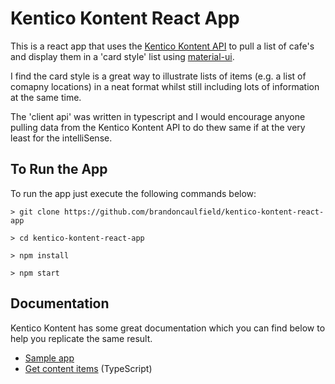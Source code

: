 # Kentico Kontent React App

This is a react app that uses the [Kentico Kontent API](https://docs.kontent.ai/) to pull a list of cafe's and display them in a 'card style' list using [material-ui](https://material-ui.com/).

I find the card style is a great way to illustrate lists of items (e.g. a list of comapny locations) in a neat format whilst still including lots of information at the same time.

The 'client api' was written in typescript and I would encourage anyone pulling data from the Kentico Kontent API to do thew same if at the very least for the intelliSense.

## To Run the App

To run the app just execute the following commands below:

```console
> git clone https://github.com/brandoncaulfield/kentico-kontent-react-app

> cd kentico-kontent-react-app

> npm install

> npm start
```

## Documentation

Kentico Kontent has some great documentation which you can find below to help you replicate the same result.

- [Sample app](https://material-ui.com/)
- [Get content items](https://docs.kontent.ai/tutorials/develop-apps/get-content/get-content-items?tech=typescript) (TypeScript)
